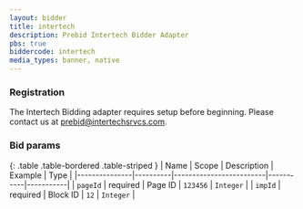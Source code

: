 ```yaml
---
layout: bidder
title: intertech
description: Prebid Intertech Bidder Adapter
pbs: true
biddercode: intertech
media_types: banner, native
---
```


### Registration

The Intertech Bidding adapter requires setup before beginning. Please contact us at [prebid@intertechsrvcs.com](mailto:prebid@intertechsrvcs.com).

### Bid params

{: .table .table-bordered .table-striped }
| Name          | Scope    | Description             | Example   | Type      |
|---------------|----------|-------------------------|-----------|-----------|
| `pageId`      | required | Page ID                 | `123456`  | `Integer` |
| `impId`       | required | Block ID                | `12`      | `Integer` |
